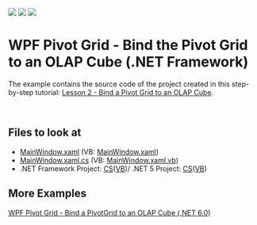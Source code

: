 <!-- default badges list -->
![](https://img.shields.io/endpoint?url=https://codecentral.devexpress.com/api/v1/VersionRange/128579043/22.2.2%2B)
[![](https://img.shields.io/badge/Open_in_DevExpress_Support_Center-FF7200?style=flat-square&logo=DevExpress&logoColor=white)](https://supportcenter.devexpress.com/ticket/details/T540936)
[![](https://img.shields.io/badge/📖_How_to_use_DevExpress_Examples-e9f6fc?style=flat-square)](https://docs.devexpress.com/GeneralInformation/403183)
<!-- default badges end -->


# WPF Pivot Grid - Bind the Pivot Grid to an OLAP Cube (.NET Framework)


The example contains the source code of the project created in this step-by-step tutorial: <a href="https://documentation.devexpress.com/WPF/10360/Controls-and-Libraries/Pivot-Grid/Getting-Started/Lesson-2-Bind-a-Pivot-Grid-to-an-OLAP-Cube">Lesson 2 - Bind a Pivot Grid to an OLAP Cube</a>.

<br/>

<!-- default file list -->
## Files to look at

* [MainWindow.xaml](./CS/WpfPivot_GettingStarted_Olap/MainWindow.xaml) (VB: [MainWindow.xaml](./VB/WpfPivot_GettingStarted_Olap/MainWindow.xaml))
* [MainWindow.xaml.cs](./CS/WpfPivot_GettingStarted_Olap/MainWindow.xaml.cs) (VB: [MainWindow.xaml.vb](./VB/WpfPivot_GettingStarted_Olap/MainWindow.xaml.vb))
* .NET Framework Project: [CS](./CS/WpfPivot_GettingStarted_Olap.sln)([VB](./VB/WpfPivot_GettingStarted_Olap.sln))/ .NET 5 Project: [CS](./CS/WpfPivot_GettingStarted_Olap.Net5.sln)([VB](./VB/WpfPivot_GettingStarted_Olap.Net5.sln))
<!-- default file list end -->

## More Examples

[WPF Pivot Grid - Bind a PivotGrid to an OLAP Cube (.NET 6.0)](https://github.com/DevExpress-Examples/wpf-pivot-grid-connect-to-an-olap-cube-net6)
